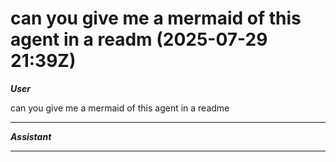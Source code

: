 <!-- Generated by SpecStory -->

# can you give me a mermaid of this agent in a readm (2025-07-29 21:39Z)

_**User**_

can you give me a mermaid of this agent in a readme 

---

_**Assistant**_



---

